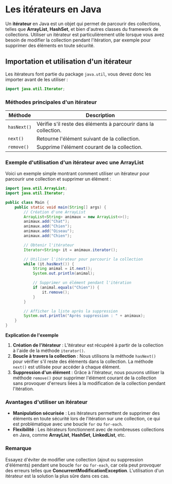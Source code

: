 # Les itérateurs en Java

Un **itérateur** en Java est un objet qui permet de parcourir des collections, telles que **ArrayList**, **HashSet**, et bien d'autres classes du framework de collections. Utiliser un itérateur est particulièrement utile lorsque vous avez besoin de modifier la collection pendant l'itération, par exemple pour supprimer des éléments en toute sécurité.

## Importation et utilisation d'un itérateur

Les itérateurs font partie du package `java.util`, vous devez donc les importer avant de les utiliser :

```java
import java.util.Iterator;
```

### Méthodes principales d'un itérateur

| Méthode          | Description                                                                 |
|------------------|-----------------------------------------------------------------------------|
| `hasNext()`      | Vérifie s'il reste des éléments à parcourir dans la collection.             |
| `next()`         | Retourne l'élément suivant de la collection.                                |
| `remove()`       | Supprime l'élément courant de la collection.                                |

### Exemple d'utilisation d'un itérateur avec une ArrayList

Voici un exemple simple montrant comment utiliser un itérateur pour parcourir une collection et supprimer un élément :

```java
import java.util.ArrayList;
import java.util.Iterator;

public class Main {
    public static void main(String[] args) {
        // Création d'une ArrayList
        ArrayList<String> animaux = new ArrayList<>();
        animaux.add("Chat");
        animaux.add("Chien");
        animaux.add("Oiseau");
        animaux.add("Chien");

        // Obtenir l'itérateur
        Iterator<String> it = animaux.iterator();

        // Utiliser l'itérateur pour parcourir la collection
        while (it.hasNext()) {
            String animal = it.next();
            System.out.println(animal);

            // Supprimer un élément pendant l'itération
            if (animal.equals("Chien")) {
                it.remove();
            }
        }

        // Afficher la liste après la suppression
        System.out.println("Après suppression : " + animaux);
    }
}
```

**Explication de l'exemple**

1. **Création de l'itérateur** : L'itérateur est récupéré à partir de la collection à l'aide de la méthode `iterator()`.
2. **Boucle à travers la collection** : Nous utilisons la méthode `hasNext()` pour vérifier s'il reste des éléments dans la collection. La méthode `next()` est utilisée pour accéder à chaque élément.
3. **Suppression d'un élément** : Grâce à l'itérateur, nous pouvons utiliser la méthode `remove()` pour supprimer l'élément courant de la collection sans provoquer d'erreurs liées à la modification de la collection pendant l'itération.

### Avantages d'utiliser un itérateur

- **Manipulation sécurisée** : Les itérateurs permettent de supprimer des éléments en toute sécurité lors de l'itération sur une collection, ce qui est problématique avec une boucle `for` ou `for-each`.
- **Flexibilité** : Les itérateurs fonctionnent avec de nombreuses collections en Java, comme **ArrayList**, **HashSet**, **LinkedList**, etc.

### Remarque

Essayez d'éviter de modifier une collection (ajout ou suppression d'éléments) pendant une boucle `for` ou `for-each`, car cela peut provoquer des erreurs telles que **ConcurrentModificationException**. L'utilisation d'un itérateur est la solution la plus sûre dans ces cas.